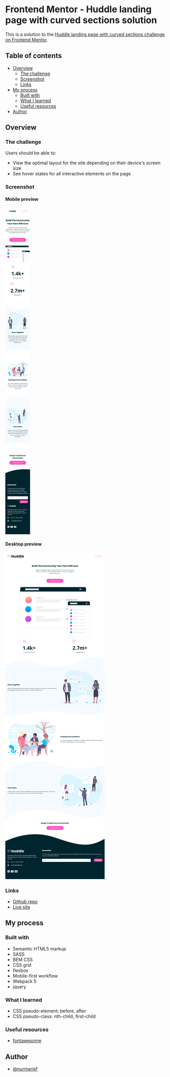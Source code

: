 # Frontend Mentor - Huddle landing page with curved sections solution

This is a solution to the [Huddle landing page with curved sections challenge on Frontend Mentor](https://www.frontendmentor.io/challenges/huddle-landing-page-with-curved-sections-5ca5ecd01e82137ec91a50f2).

## Table of contents

- [Overview](#overview)
  - [The challenge](#the-challenge)
  - [Screenshot](#screenshot)
  - [Links](#links)
- [My process](#my-process)
  - [Built with](#built-with)
  - [What I learned](#what-i-learned)
  - [Useful resources](#useful-resources)
- [Author](#author)

## Overview

### The challenge

Users should be able to:

- View the optimal layout for the site depending on their device's screen size
- See hover states for all interactive elements on the page

### Screenshot

#### Mobile preview

![Mobile preview](./result/mobile-preview.png)

#### Desktop preview

![desktop preview](./result/desktop-preview.png)

### Links

- [Github repo](https://github.com/nurmarief/fementor_huddle-landing-page-with-curved-sections/)
- [Live site](https://nurmarief.github.io/fementor_huddle-landing-page-with-curved-sections/)

## My process

### Built with

- Semantic HTML5 markup
- SASS
- BEM CSS
- CSS grid
- flexbox
- Mobile-first workflow
- Webpack 5
- jquery

### What I learned

- CSS pseudo-element: before, after
- CSS pseudo-class: nth-child, first-child

### Useful resources

- [fontawesome](fontawesome.com)

## Author

- [@nurmarief](https://www.frontendmentor.io/profile/nurmarief)
